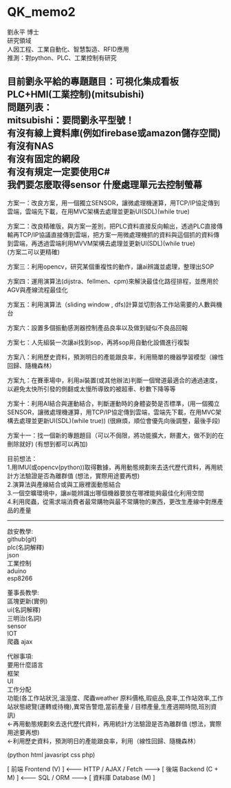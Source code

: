 # QK_memo2
劉永平 博士  
研究領域  
人因工程、工業自動化、智慧製造、RFID應用  
推測：對python、PLC、工業控制有研究  

目前劉永平給的專題題目：可視化集成看板 PLC+HMI(工業控制)(mitsubishi)  
問題列表：  
mitsubishi：要問劉永平型號！  
有沒有線上資料庫(例如firebase或amazon儲存空間)  
有沒有NAS  
有沒有固定的網段  
有沒有規定一定要使用C#    
我們要怎麼取得sensor
什麼處理單元去控制螢幕
------------------------------------------------------------------------------------------------------------------  
方案一：改良方案，用一個獨立SENSOR，讓微處理機運算，用TCP/IP協定傳到雲端，雲端先下載，在用MVC架構去處理並更新UI(SDL)(while true)  

方案二：改良精確版，與方案一差別，把PLC資料直接反向輸出，透過PLC直接傳輸再TCP/IP協議直接傳到雲端，把方案一用微處理機抓的資料與這個抓的資料傳到雲端，再透過雲端利用MVVM架構去處理並更新UI(SDL)(while true)  
(方案二可以更精確)  

方案三：利用opencv，研究某個重複性的動作，讓ai辨識並處理，整理出SOP  

方案四：運用演算法(dijstra、fellmen、cpm)來解決最佳化路徑排程，並應用於AGV與產線流程最佳化  

方案五：利用演算法（sliding window , dfs)計算並切割各工作站需要的人數與機台  

方案六：設置多個振動感測器控制產品良率以及做到疑似不良品回報  

方案七：人先組裝一次讓ai找到sop，再將sop用自動化設備進行複製  

方案八：利用歷史資料，預測明日的產能跟良率，利用簡單的機器學習模型（線性回歸、隨機森林）

方案九：在賽車場中，利用ai裝置(或其他辦法)判斷一個彎道最適合的通過速度，以避免太快所引發的側翻或太慢所導致的被超車、秒數下降等等  

方案十：利用AI結合與運動結合，判斷運動時的身體姿勢是否標準，(用一個獨立SENSOR，讓微處理機運算，用TCP/IP協定傳到雲端，雲端先下載，在用MVC架構去處理並更新UI(SDL)(while true)) (很麻煩，順位會優先向後調整，最後手段)  

方案十一：找一個新的專題題目（可以不侷限，將功能擴大，餅畫大，做不到的在刪除就好) (有想到都可以再加) 

目前想法：  
1.用IMU(或opencv(python))取得數據，再用動態規劃來去迭代歷代資料，再用統計方法驗證是否為離群值 (想法，實際用途要再想)  
2.演算法與產線結合或與工廠裡面動態結合  
3.一個空曠環境中，讓ai能辨識出哪個機器要放在哪裡能夠最佳化利用空間  
4.利用爬蟲，從需求端消費者最常購物與最不常購物的東西，更改生產線中對應產品的產量  

-----------------------------------------------------------------------------------------------
啟安教學:  
github(git)  
plc(名詞解釋)  
json  
工業控制  
aduino  
esp8266  


董事長教學:  
區塊更新(實例)  
ui(名詞解釋)  
三明治(名詞)  
sensor  
IOT  
爬蟲
ajax

代辦事項:  
要用什麼語言  
框架  
UI  
工作分配  
功能(各工作站狀況,溫溼度、爬蟲weather 原料價格,瑕疵品,良率,工作站效率,工作站狀態總覽(運轉或待機),異常告警燈,當前產量 / 目標產量,生產週期時間,班別資訊)  
<-再用動態規劃來去迭代歷代資料，再用統計方法驗證是否為離群值 (想法，實際用途要再想)  
<-利用歷史資料，預測明日的產能跟良率，利用（線性回歸、隨機森林） 

(python html javasript css php)


[ 前端 Frontend (V) ]  <--- HTTP / AJAX / Fetch --->  [ 後端 Backend (C + M) ]  <--- SQL / ORM --->  [ 資料庫 Database (M) ]
